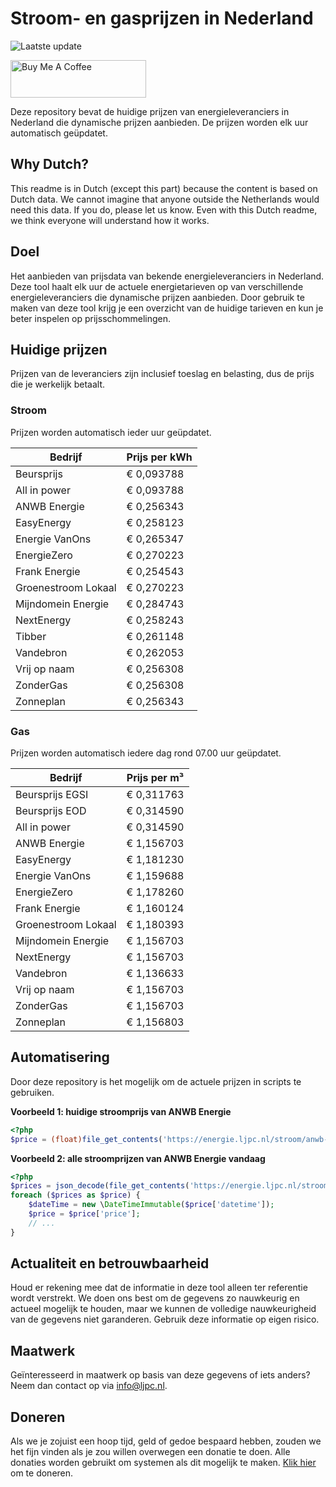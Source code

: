 # Stroom- en gasprijzen in Nederland

![Laatste update](https://img.shields.io/badge/laatste%20update-2025--10--12%2009%3A00%20CET-brightgreen)

<a href="https://www.buymeacoffee.com/Lars-" target="_blank"><img src="https://cdn.buymeacoffee.com/buttons/v2/default-orange.png" alt="Buy Me A Coffee" height="60" style="height: 60px !important;width: 217px !important;" ></a>

Deze repository bevat de huidige prijzen van energieleveranciers in Nederland die dynamische prijzen aanbieden. De prijzen worden elk uur automatisch geüpdatet.

## Why Dutch?

This readme is in Dutch (except this part) because the content is based on Dutch data. We cannot imagine that anyone outside the Netherlands would need this data. If you do, please let us know. Even with this Dutch readme, we think
everyone will understand how it works.

## Doel

Het aanbieden van prijsdata van bekende energieleveranciers in Nederland. Deze tool haalt elk uur de actuele energietarieven op van verschillende energieleveranciers die dynamische prijzen aanbieden. Door gebruik te maken van deze tool
krijg je een overzicht van de huidige tarieven en kun je beter inspelen op prijsschommelingen.

## Huidige prijzen

Prijzen van de leveranciers zijn inclusief toeslag en belasting, dus de prijs die je werkelijk betaalt.

### Stroom

Prijzen worden automatisch ieder uur geüpdatet.

 Bedrijf | Prijs per kWh 
---------|---------------
Beursprijs | € 0,093788
All in power | € 0,093788
ANWB Energie | € 0,256343
EasyEnergy | € 0,258123
Energie VanOns | € 0,265347
EnergieZero | € 0,270223
Frank Energie | € 0,254543
Groenestroom Lokaal | € 0,270223
Mijndomein Energie | € 0,284743
NextEnergy | € 0,258243
Tibber | € 0,261148
Vandebron | € 0,262053
Vrij op naam | € 0,256308
ZonderGas | € 0,256308
Zonneplan | € 0,256343


### Gas

Prijzen worden automatisch iedere dag rond 07.00 uur geüpdatet.

 Bedrijf | Prijs per m³ 
---------|--------------
Beursprijs EGSI | € 0,311763
Beursprijs EOD | € 0,314590
All in power | € 0,314590
ANWB Energie | € 1,156703
EasyEnergy | € 1,181230
Energie VanOns | € 1,159688
EnergieZero | € 1,178260
Frank Energie | € 1,160124
Groenestroom Lokaal | € 1,180393
Mijndomein Energie | € 1,156703
NextEnergy | € 1,156703
Vandebron | € 1,136633
Vrij op naam | € 1,156703
ZonderGas | € 1,156703
Zonneplan | € 1,156803


## Automatisering

Door deze repository is het mogelijk om de actuele prijzen in scripts te gebruiken.

**Voorbeeld 1: huidige stroomprijs van ANWB Energie**

```php
<?php
$price = (float)file_get_contents('https://energie.ljpc.nl/stroom/anwb-energie-nu.txt');

```

**Voorbeeld 2: alle stroomprijzen van ANWB Energie vandaag**

```php
<?php
$prices = json_decode(file_get_contents('https://energie.ljpc.nl/stroom/all-in-power-vandaag.json'),true);
foreach ($prices as $price) {
    $dateTime = new \DateTimeImmutable($price['datetime']);
    $price = $price['price'];
    // ...
}
```

## Actualiteit en betrouwbaarheid

Houd er rekening mee dat de informatie in deze tool alleen ter referentie wordt verstrekt. We doen ons best om de gegevens zo nauwkeurig en actueel mogelijk te houden, maar we kunnen de volledige nauwkeurigheid van de gegevens niet
garanderen. Gebruik deze informatie op eigen risico.

## Maatwerk

Geïnteresseerd in maatwerk op basis van deze gegevens of iets anders? Neem dan contact op
via [info@ljpc.nl](mailto:info@ljpc.nl?subject=Energie%20prijzen).

## Doneren

Als we je zojuist een hoop tijd, geld of gedoe bespaard hebben, zouden we het fijn vinden als je zou willen overwegen een
donatie te doen. Alle donaties worden gebruikt om systemen als dit mogelijk te
maken. [Klik hier](https://www.buymeacoffee.com/Lars-) om te doneren.
